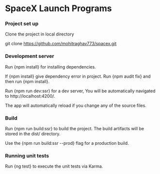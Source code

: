 # SpaceX Launch Programs

### Project set up

Clone the project in local directory

git clone https://github.com/mohitraghav773/spacex.git

### Development server

Run {npm install} for installing dependencies.

If {npm install} give dependency error in project. Run {npm audit fix} and then run {npm install}.

Run {npm run dev:ssr} for a dev server, You will be automatically navigated to http://localhost:4200/.

The app will automatically reload if you change any of the source files.

### Build

Run {npm run build:ssr} to build the project. The build artifacts will be stored in the dist/ directory.

Use the {npm run build:ssr --prod} flag for a production build.

### Running unit tests

Run {ng test} to execute the unit tests via Karma.
